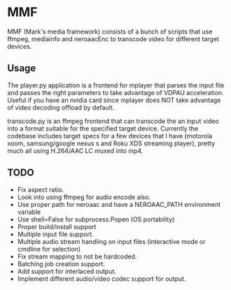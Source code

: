 MMF
=======

MMF (Mark's media framework) consists of a bunch of scripts that use ffmpeg, mediainfo and neroaacEnc to transcode video for different target devices.

Usage
---------
The player.py application is a frontend for mplayer that parses the input file and passes the right parameters to take advantage of VDPAU acceleration. Useful if you have an nvidia card since mplayer does NOT take advantage of video decoding offload by default.

transcode.py is an ffmpeg frontend that can transcode the an input video into a format suitable for the specified target device. Currently the codebase includes target specs for a few devices that I have (motorola xoom, samsung/google nexus s and Roku XDS streaming player), pretty much all using H.264/AAC LC muxed into mp4. 

TODO
---------
* Fix aspect ratio.
* Look into using ffmpeg for audio encode also.
* Use proper path for neroaac and have a NEROAAC_PATH environment variable
* Use shell=False for subprocess.Popen (OS portability)
* Proper build/install support
* Multiple input file support.
* Multiple audio stream handling on input files (interactive mode or cmdline for selection)
* Fix stream mapping to not be hardcoded.
* Batching job creation support.
* Add support for interlaced output.
* Implement different audio/video codec support for output.